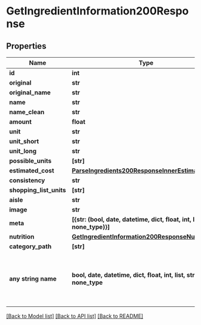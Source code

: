 # GetIngredientInformation200Response



## Properties
Name | Type | Description | Notes
------------ | ------------- | ------------- | -------------
**id** | **int** |  | 
**original** | **str** |  | 
**original_name** | **str** |  | 
**name** | **str** |  | 
**name_clean** | **str** |  | 
**amount** | **float** |  | 
**unit** | **str** |  | 
**unit_short** | **str** |  | 
**unit_long** | **str** |  | 
**possible_units** | **[str]** |  | 
**estimated_cost** | [**ParseIngredients200ResponseInnerEstimatedCost**](ParseIngredients200ResponseInnerEstimatedCost.md) |  | 
**consistency** | **str** |  | 
**shopping_list_units** | **[str]** |  | 
**aisle** | **str** |  | 
**image** | **str** |  | 
**meta** | **[{str: (bool, date, datetime, dict, float, int, list, str, none_type)}]** |  | 
**nutrition** | [**GetIngredientInformation200ResponseNutrition**](GetIngredientInformation200ResponseNutrition.md) |  | 
**category_path** | **[str]** |  | 
**any string name** | **bool, date, datetime, dict, float, int, list, str, none_type** | any string name can be used but the value must be the correct type | [optional]

[[Back to Model list]](../README.md#documentation-for-models) [[Back to API list]](../README.md#documentation-for-api-endpoints) [[Back to README]](../README.md)


